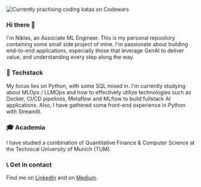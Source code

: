 ![Currently practising coding katas on Codewars](https://www.codewars.com/users/niklasbaier/badges/large)

### Hi there 👋
I'm Niklas, an Associate ML Engineer. This is my personal repository containing some small side project of mine. I'm passionate about building end-to-end applications, especially those that leverage GenAI to deliver value, and understanding every step along the way.

### 🤖 Techstack
My focus lies on Python, with some SQL mixed in. I'm currently studying about MLOps / LLMOps and how to effectively utilize technologies such as Docker, CI/CD pipelines, Metaflow and MLflow to build fullstack AI applications. Also, I have gathered some front-end experience in Python with Streamlit.

### 🎓 Academia
I have studied a combination of Quantitative Finance & Computer Science at the Technical University of Munich (TUM).

### 📞 Get in contact
Find me on [LinkedIn](https://www.linkedin.com/in/niklasbaier/) and on [Medium](https://medium.com/@niklas.baier).
